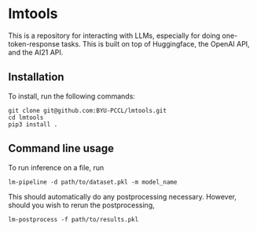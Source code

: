 # lmtools

This is a repository for interacting with LLMs, especially for doing one-token-response tasks. This is built on top of Huggingface, the OpenAI API, and the AI21 API.

## Installation
To install, run the following commands:
```
git clone git@github.com:BYU-PCCL/lmtools.git
cd lmtools
pip3 install .
```

## Command line usage
To run inference on a file, run

`lm-pipeline -d path/to/dataset.pkl -m model_name`

This should automatically do any postprocessing necessary. However, should you wish to rerun the postprocessing,

`lm-postprocess -f path/to/results.pkl`
